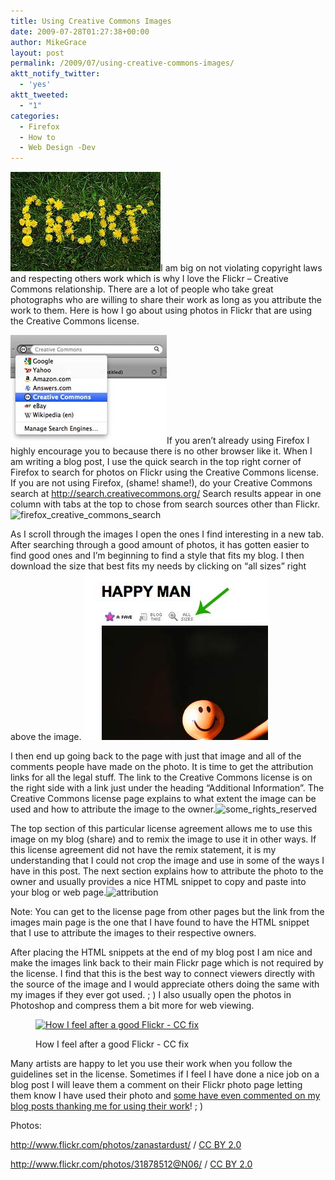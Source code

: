 ```yaml
---
title: Using Creative Commons Images
date: 2009-07-28T01:27:38+00:00
author: MikeGrace
layout: post
permalink: /2009/07/using-creative-commons-images/
aktt_notify_twitter:
  - 'yes'
aktt_tweeted:
  - "1"
categories:
  - Firefox
  - How to
  - Web Design -Dev
---
```

[<img class="alignleft size-full wp-image-632" title="flickr_flowers" src="/assets/2009/07/flickr_flowers.jpg" alt="flickr_flowers" width="240" height="159" />](http://www.flickr.com/photos/zanastardust/145197704/)I am big on not violating copyright laws and respecting others work which is why I love the Flickr &#8211; Creative Commons relationship. There are a lot of people who take great photographs who are willing to share their work as long as you attribute the work to them. Here is how I go about using photos in Flickr that are using the Creative Commons license.<!--more-->

<img class="alignleft size-full wp-image-612" title="firefox_creative_commons" src="/assets/2009/07/firefox_creative_commons.jpg" alt="firefox_creative_commons" width="250" height="174" />If you aren&#8217;t already using Firefox I highly encourage you to because there is no other browser like it. When I am writing a blog post, I use the quick search in the top right corner of Firefox to search for photos on Flickr using the Creative Commons license. If you are not using Firefox, (shame! shame!), do your Creative Commons search at <http://search.creativecommons.org/> Search results appear in one column with tabs at the top to chose from search sources other than Flickr.<img class="size-full wp-image-614 alignright" title="firefox_creative_commons_search" src="/assets/2009/07/firefox_creative_commons_search.jpg" alt="firefox_creative_commons_search" width="400" height="442" srcset="/assets/2009/07/firefox_creative_commons_search.jpg 400w, /assets/2009/07/firefox_creative_commons_search-271x300.jpg 271w" sizes="(max-width: 400px) 100vw, 400px" />
  
As I scroll through the images I open the ones I find interesting in a new tab. After searching through a good amount of photos, it has gotten easier to find good ones and I&#8217;m beginning to find a style that fits my blog. I then download the size that best fits my needs by clicking on &#8220;all sizes&#8221; right above the image. <img class="alignleft size-full wp-image-617" title="all_sizes" src="/assets/2009/07/all_sizes.jpg" alt="all_sizes" width="295" height="270" />

I then end up going back to the page with just that image and all of the comments people have made on the photo. It is time to get the attribution links for all the legal stuff. The link to the Creative Commons license is on the right side with a link just under the heading &#8220;Additional Information&#8221;. The Creative Commons license page explains to what extent the image can be used and how to attribute the image to the owner.<img class="alignright size-full wp-image-619" title="some_rights_reserved" src="/assets/2009/07/some_rights_reserved.jpg" alt="some_rights_reserved" width="400" height="400" srcset="/assets/2009/07/some_rights_reserved.jpg 400w, /assets/2009/07/some_rights_reserved-150x150.jpg 150w, /assets/2009/07/some_rights_reserved-300x300.jpg 300w" sizes="(max-width: 400px) 100vw, 400px" />

The top section of this particular license agreement allows me to use this image on my blog (share) and to remix the image to use it in other ways. If this license agreement did not have the remix statement, it is my understanding that I could not crop the image and use in some of the ways I have in this post. The next section explains how to attribute the photo to the owner and usually provides a nice HTML snippet to copy and paste into your blog or web page.<img class="alignleft size-full wp-image-622" title="attribution" src="/assets/2009/07/attribution.jpg" alt="attribution" width="400" height="226" srcset="/assets/2009/07/attribution.jpg 400w, /assets/2009/07/attribution-300x169.jpg 300w" sizes="(max-width: 400px) 100vw, 400px" />
  
Note: You can get to the license page from other pages but the link from the images main page is the one that I have found to have the HTML snippet that I use to attribute the images to their respective owners.

After placing the HTML snippets at the end of my blog post I am nice and make the images link back to their main Flickr page which is not required by the license. I find that this is the best way to connect viewers directly with the source of the image and I would appreciate others doing the same with my images if they ever got used. ; ) I also usually open the photos in Photoshop and compress them a bit more for web viewing.<figure id="attachment_626" style="width: 333px" class="wp-caption aligncenter">

[<img class="size-full wp-image-626" title="How I feel after a good Flickr - CC  fix" src="/assets/2009/07/happy_man.jpg" alt="How I feel after a good Flickr - CC  fix" width="333" height="500" srcset="/assets/2009/07/happy_man.jpg 333w, /assets/2009/07/happy_man-199x300.jpg 199w" sizes="(max-width: 333px) 100vw, 333px" />](http://www.flickr.com/photos/31878512@N06/3490869804/in/photostream/)<figcaption class="wp-caption-text">How I feel after a good Flickr - CC fix</figcaption></figure> 

Many artists are happy to let you use their work when you follow the guidelines set in the license. Sometimes if I feel I have done a nice job on a blog post I will leave them a comment on their Flickr photo page letting them know I have used their photo and [some have even commented on my blog posts thanking me for using their work](http://geek.michaelgrace.org/2009/07/content-is-king/)! ; )

Photos:
  
<a rel="cc:attributionURL" href="http://www.flickr.com/photos/zanastardust/">http://www.flickr.com/photos/zanastardust/</a> / <a rel="license" href="http://creativecommons.org/licenses/by/2.0/">CC BY 2.0</a>
  
<a rel="cc:attributionURL" href="http://www.flickr.com/photos/31878512@N06/">http://www.flickr.com/photos/31878512@N06/</a> / <a rel="license" href="http://creativecommons.org/licenses/by/2.0/">CC BY 2.0</a>